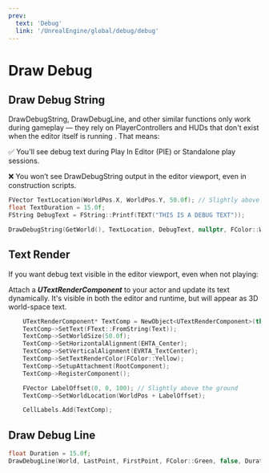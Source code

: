 ```yaml
---
prev:
  text: 'Debug'
  link: '/UnrealEngine/global/debug/debug'
---
```

# Draw Debug
## Draw Debug String 
DrawDebugString, DrawDebugLine, and other similar functions only work during gameplay — they rely on PlayerControllers and HUDs that don't exist when the editor itself is running 
. That means:

✅ You'll see debug text during Play In Editor (PIE) or Standalone play sessions.

❌ You won’t see DrawDebugString output in the editor viewport, even in construction scripts.
```cpp
FVector TextLocation(WorldPos.X, WorldPos.Y, 50.0f); // Slightly above the ground
float TextDuration = 15.0f;
FString DebugText = FString::Printf(TEXT("THIS IS A DEBUG TEXT"));

DrawDebugString(GetWorld(), TextLocation, DebugText, nullptr, FColor::White, TextDuration, false);
```

## Text Render
If you want debug text visible in the editor viewport, even when not playing:

Attach a ***UTextRenderComponent*** to your actor and update its text dynamically. It's visible in both the editor and runtime, but will appear as 3D world-space text.

```cpp
    UTextRenderComponent* TextComp = NewObject<UTextRenderComponent>(this);
    TextComp->SetText(FText::FromString(Text));
    TextComp->SetWorldSize(50.0f);
    TextComp->SetHorizontalAlignment(EHTA_Center);
    TextComp->SetVerticalAlignment(EVRTA_TextCenter);
    TextComp->SetTextRenderColor(FColor::Yellow);
    TextComp->SetupAttachment(RootComponent);
    TextComp->RegisterComponent();

    FVector LabelOffset(0, 0, 100); // Slightly above the ground
    TextComp->SetWorldLocation(WorldPos + LabelOffset);

    CellLabels.Add(TextComp);
```

## Draw Debug Line
```cpp
float Duration = 15.0f;
DrawDebugLine(World, LastPoint, FirstPoint, FColor::Green, false, Duration, 0, 2.0f);
```